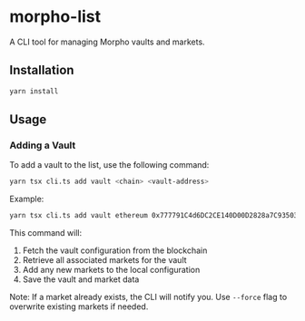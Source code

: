 # morpho-list

A CLI tool for managing Morpho vaults and markets.

## Installation

```bash
yarn install
```

## Usage

### Adding a Vault

To add a vault to the list, use the following command:

```bash
yarn tsx cli.ts add vault <chain> <vault-address>
```

Example:
```bash
yarn tsx cli.ts add vault ethereum 0x777791C4d6DC2CE140D00D2828a7C93503c67777
```

This command will:
1. Fetch the vault configuration from the blockchain
2. Retrieve all associated markets for the vault
3. Add any new markets to the local configuration
4. Save the vault and market data

Note: If a market already exists, the CLI will notify you. Use `--force` flag to overwrite existing markets if needed.
